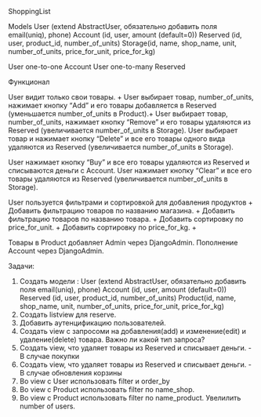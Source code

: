 ShoppingList

Models
User (extend AbstractUser, обязательно добавить поля email(uniq), phone)
Account (id, user, amount (default=0))
Reserved (id, user, product_id, number_of_units)
Storage(id, name, shop_name, unit, number_of_units, price_for_unit, price_for_kg)

User one-to-one Account
User one-to-many Reserved

Функционал

User видит только свои товары. +
User выбирает товар, number_of_units, нажимает кнопку “Add” и его товары добавляется в Reserved (уменьшается number_of_units в Product).+
User выбирает товар, number_of_units, нажимает кнопку “Remove” и его товары удаляются из Reserved (увеличивается number_of_units в Storage).
User выбирает товар и нажимает кнопку “Delete” и все его товары одного вида удаляются из Reserved (увеличивается number_of_units в Storage).

User нажимает кнопку “Buy” и все его товары удаляются из Reserved и списываются деньги с Account.
User нажимает кнопку “Clear” и все его товары удаляются из Reserved (увеличивается number_of_units в Storage).

User пользуется фильтрами и сортировкой для добавления продуктов +
Добавить фильтрацию товаров по названию магазина. +
Добавить фильтрацию товаров по названию товара. +
Добавить сортировку по price_for_unit. +
Добавить сортировку по price_for_kg. +

Товары в Product добавляет Admin через DjangoAdmin.
Пополнение Account через DjangoAdmin.

Задачи:

1. Создать модели :
   User (extend AbstractUser, обязательно добавить поля email(uniq), phone)
   Account (id, user, amount (default=0))
   Reserved (id, user, product_id, number_of_units)
   Product(id, name, shop_name, unit, number_of_units, price_for_unit, price_for_kg)
2. Создать listview для reserve.
3. Добавить аутенцификацию пользователей.
4. Создать view c запросоми на добавления(add) и изменение(edit) и удаление(delete) товара. Важно ли какой тип запроса?
5. Создать view, что удаляет товары из Reserved и списывает деньги. - В случае покупки
6. Создать view, что удаляет товары из Reserved и списывает деньги. - В случае обновления корзины
7. Во view c User использовать filter и order_by
8. Во view c Product использовать filter по name_shop.
9. Во view c Product использовать filter по name_product.
   Увелилить number of users.

